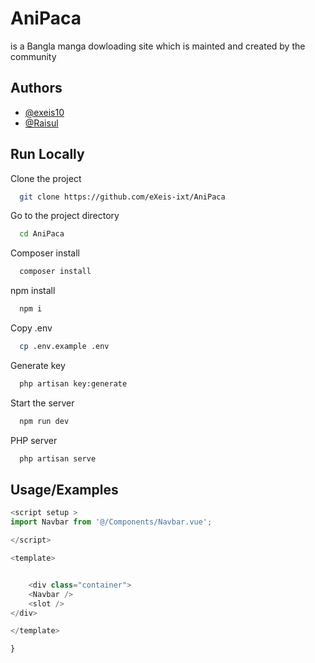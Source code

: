
# AniPaca

is a Bangla manga dowloading site which is mainted and created by the community


## Authors

- [@exeis10](https://www.github.com/eXeis-ixt)
- [@Raisul](https://github.com/raisulrahat)



## Run Locally

Clone the project

```bash
  git clone https://github.com/eXeis-ixt/AniPaca
```

Go to the project directory

```bash
  cd AniPaca
```

Composer install

```bash
  composer install
```

npm install

```bash
  npm i
```

Copy .env

```bash
  cp .env.example .env
```

Generate key

```bash
  php artisan key:generate
```

Start the server

```bash
  npm run dev
```

PHP server

```bash
  php artisan serve
```

## Usage/Examples

```javascript
<script setup >
import Navbar from '@/Components/Navbar.vue';

</script>

<template>


    <div class="container">
    <Navbar />
    <slot />
</div>

</template>

}
```

